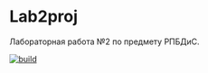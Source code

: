 # Lab2proj
Лабораторная работа №2 по предмету РПБДиС.

[![build](https://github.com/KoReSh2299/Lab2projBD/actions/workflows/main.yml/badge.svg)](https://github.com/KoReSh2299/Lab2projBD/actions/workflows/main.yml)
